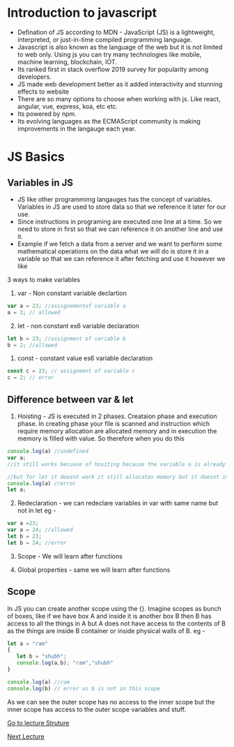 # Introduction to javascript
- Defination of JS according to MDN - JavaScript (JS) is a lightweight, interpreted, or just-in-time compiled programming language.
- Javascript is also known as the language of the web but it is not limited to web only. Using js you can try many technologies like mobile, machine learning, blockchain, IOT.
- Its ranked first in stack overflow 2019 survey for popularity among developers.
- JS made web development better as it added interactivity and stunning effects to website
- There are so many options to choose when working with js. Like react, angular, vue, express, koa, etc etc.
- Its powered by npm.
- Its evolving languages as the ECMAScript community is making improvements in the langauge each year.

# JS  Basics
## Variables in JS
   - JS like other programmimg langauges has the concept of variables. Variables in JS are used to store data so that we reference it later for our use.
   - Since instructions in programing are executed one line at a time. So we need to store in first so that we can reference it on another line and use it.
   - Example if we fetch a data from a server and we want to perform some mathematical operations on the data what we will do is store it in a variable so that we can reference it after fetching and use it however we like

3 ways to make variables 
   1) var - Non constant variable declartion
   ```javascript 
   var a = 23; //assignementof variable a
   a = 2; // allowed
   ```
   2) let - non constant es6 variable declaration
   ```javascript 
   let b = 23; //assignment of variable b
   b = 2; //allowed
   ```

   1) const - constant value es6 variable declaration
   ```javascript 
   const c = 23; // assignment of variable c
   c = 2; // error
   ```


## Difference between var & let
1) Hoisting - JS is executed in 2 phases. Creataion phase and execution phase. In creating phase your file is scanned and instruction which require memory allocation are allocated memory and in execution the memory is filled with value.
So therefore when you do this

```javascript
console.log(a) //undefined 
var a;
//it still works becuase of hositing because the variable a is already initialised in phase 1

//but for let it doesnt work it still allocates memory but it doesnt initialise the memory
console.log(a) //error
let a;
```

2) Redeclaration - we can redeclare variables in var with same name but not in let
eg -
```javascript
var a =23;
var a = 24; //allowed
let b = 23;
let b = 24; //error
```
3) Scope - We will learn after functions
   
4) Global properties - same we will learn after functions


## Scope 
In JS you can create another scope using the {}. Imagine scopes as bunch of boxes, like if we have box A and inside it is another box B then B has access to all the things in A but A does not have access to the contents of B as the things are inside B container or inside physical walls of B.
eg -
```javascript
let a = "ram"
{
   let b = "shubh";
   console.log(a,b); "ram","shubh"
}

console.log(a) //ram
console.log(b) // error as b is not in this scope
```

As we can see the outer scope has no access to the inner scope but the inner scope has access to the outer scope variables and stuff.

[Go to lecture Struture](../Struture.md)                                   

[Next Lecture](../Js-Basics/info.md)